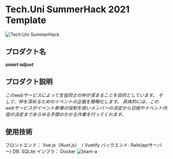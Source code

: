 # Tech.Uni SummerHack 2021 Template

![Tech.Uni SummerHack](https://user-images.githubusercontent.com/63713624/126744501-639e7f32-0ed9-48ff-91e1-2fdee17d7830.jpg)



## プロダクト名
***smart adjust***
## プロダクト説明
*このwebサービスによって生徒同士の仲が深まることを目的としています。*
*そして、仲を深めるためのイベントの企画を簡略化します。*
*具体的には、このwebサービスがイベント幹事の役割を担いメンバーの決定から日程やイベント内容の決定まであらゆる手間のかかる作業を行ってくれます。*
## 使用技術
フロントエンド： Vue.js（Nuxt.js）　/ Vuetify
バックエンド: Rails(apiサーバー)
DB: SQLite
インフラ： Docker
![team-a](https://user-images.githubusercontent.com/63713624/131473461-17179bd3-15d6-46d9-8201-b9bcbff2ad6d.jpg)

